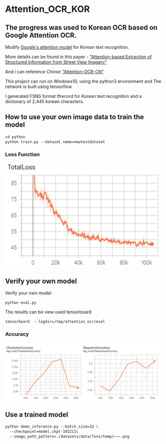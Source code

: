 # Attention_OCR_KOR

## The progress was used to Korean OCR based on Google Attention OCR.

Modify [Google's attention model](https://github.com/tensorflow/models/tree/master/research/attention_ocr) for Korean text recognition.

More details can be found in this paper - ["Attention-based Extraction of Structured Information from Street View Imagery"](https://arxiv.org/abs/1704.03549)

And i can reference Chinse ["Attention-OCR-CN"](https://github.com/A-bone1/Attention-ocr-Chinese-Version)

This project can run on Windows10, using the python3 environment and The network is built using tensorflow

I generated FSNS format tfrecord for Korean text recognition and a dictionary of 2,445 korean characters.


## How to use your own image data to train the model
```
cd python
python train.py --dataset_name=newtextdataset
```

### Loss Function
![image](./image/total_loss.JPG)

  
## Verify your own model
Verify your own model
```
python eval.py
```
The results can be view used tensorboard
```
tensorboard  --logdir=/tmp/attention_ocr/eval
```

### Accuracy
![image](./image/Accuracy.JPG)

## Use a trained model
```
python demo_inference.py --batch_size=32 \
  --checkpoint=model.ckpt-192211\
  --image_path_pattern=./datasets/data/fsns/temp/~~~.png
```












